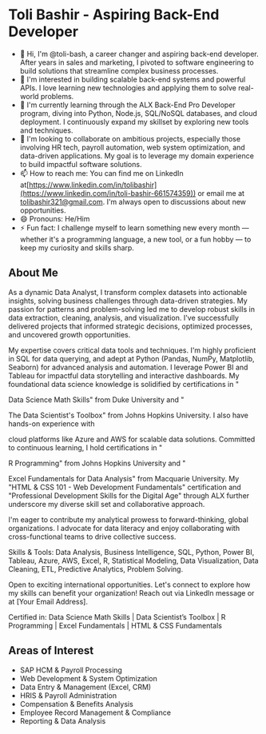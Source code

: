 # Toli Bashir - Aspiring Back-End Developer

- 👋 Hi, I'm @toli-bash, a career changer and aspiring back-end developer. After years in sales and marketing, I pivoted to software engineering to build solutions that streamline complex business processes.  
- 👀 I'm interested in building scalable back-end systems and powerful APIs. I love learning new technologies and applying them to solve real-world problems.  
- 🌱 I'm currently learning through the ALX Back-End Pro Developer program, diving into Python, Node.js, SQL/NoSQL databases, and cloud deployment. I continuously expand my skillset by exploring new tools and techniques.  
- 💞️ I'm looking to collaborate on ambitious projects, especially those involving HR tech, payroll automation, web system optimization, and data-driven applications. My goal is to leverage my domain experience to build impactful software solutions.  
- 📫 How to reach me: You can find me on LinkedIn at[https://www.linkedin.com/in/tolibashir](https://www.linkedin.com/in/toli-bashir-661574359)) or email me at tolibashir321@gmail.com. I'm always open to discussions about new opportunities.  
- 😄 Pronouns: He/Him  
- ⚡ Fun fact: I challenge myself to learn something new every month — whether it's a programming language, a new tool, or a fun hobby — to keep my curiosity and skills sharp.  

## About Me

As a dynamic Data Analyst, I transform complex datasets into actionable insights, solving business challenges through data-driven strategies. My passion for patterns and problem-solving led me to develop robust skills in data extraction, cleaning, analysis, and visualization. I've successfully delivered projects that informed strategic decisions, optimized processes, and uncovered growth opportunities.

My expertise covers critical data tools and techniques. I'm highly proficient in SQL for data querying, and adept at Python (Pandas, NumPy, Matplotlib, Seaborn) for advanced analysis and automation. I leverage Power BI and Tableau for impactful data storytelling and interactive dashboards. My foundational data science knowledge is solidified by certifications in "

Data Science Math Skills" from Duke University and "


The Data Scientist's Toolbox" from Johns Hopkins University. I also have hands-on experience with 


cloud platforms like Azure and AWS for scalable data solutions. Committed to continuous learning, I hold certifications in "

R Programming" from Johns Hopkins University and "


Excel Fundamentals for Data Analysis" from Macquarie University. My "HTML & CSS 101 - Web Development Fundamentals" certification  and "Professional Development Skills for the Digital Age" through ALX further underscore my diverse skill set and collaborative approach.



I'm eager to contribute my analytical prowess to forward-thinking, global organizations. I advocate for data literacy and enjoy collaborating with cross-functional teams to drive collective success.

Skills & Tools: Data Analysis, Business Intelligence, SQL, Python, Power BI, Tableau, Azure, AWS, Excel, R, Statistical Modeling, Data Visualization, Data Cleaning, ETL, Predictive Analytics, Problem Solving.

Open to exciting international opportunities. Let's connect to explore how my skills can benefit your organization! Reach out via LinkedIn message or at [Your Email Address].

Certified in: Data Science Math Skills | Data Scientist’s Toolbox | R Programming | Excel Fundamentals | HTML & CSS Fundamentals
## Areas of Interest

- SAP HCM & Payroll Processing  
- Web Development & System Optimization  
- Data Entry & Management (Excel, CRM)  
- HRIS & Payroll Administration  
- Compensation & Benefits Analysis  
- Employee Record Management & Compliance  
- Reporting & Data Analysis  
